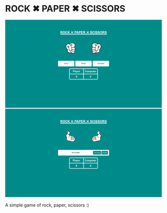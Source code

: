 # ROCK ✖ PAPER ✖ SCISSORS

![](./assets/ss1.png)
![](./assets/ss2.png)

A simple game of rock, paper, scissors :)
